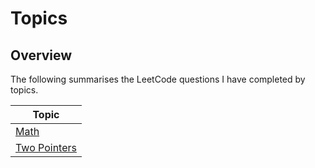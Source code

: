 # Topics

## Overview
The following summarises the LeetCode questions I have completed by topics.

| Topic                                                                             |
|-----------------------------------------------------------------------------------|
| [Math](https://github.com/shumarb/leetcode/tree/main/topics/math)                 |
| [Two Pointers](https://github.com/shumarb/leetcode/tree/main/topics/two-pointers) |
